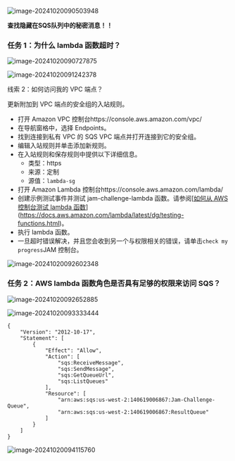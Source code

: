 
![image-20241020090503948](https://github.com/user-attachments/assets/9eddcc11-ebf9-4357-b21a-dfab5756a528)


**查找隐藏在SQS队列中的秘密消息！！**



### 任务 1：为什么 lambda 函数超时？

![image-20241020090727875](https://github.com/user-attachments/assets/e7470166-5294-4580-96a5-91a8bb4b36b3)


![image-20241020091242378](https://github.com/user-attachments/assets/5fc06da6-474d-48d5-8ee4-a22cca2fe7ab)


线索 2：如何访问我的 VPC 端点？

更新附加到 VPC 端点的安全组的入站规则。

- 打开 Amazon VPC 控制台https://console.aws.amazon.com/vpc/
- 在导航窗格中，选择 Endpoints。
- 找到连接到私有 VPC 的 SQS VPC 端点并打开连接到它的安全组。
- 编辑入站规则并单击添加新规则。
- 在入站规则和保存规则中提供以下详细信息。
  - 类型：https
  - 来源：定制
  - 源值：`lambda-sg`
- 打开 Amazon Lambda 控制台https://console.aws.amazon.com/lambda/
- 创建示例测试事件并测试 jam-challenge-lambda 函数。请参阅[[如何从 AWS 控制台测试 lambda 函数](https://docs.aws.amazon.com/lambda/latest/dg/testing-functions.html)](https://docs.aws.amazon.com/lambda/latest/dg/testing-functions.html)。
- 执行 lambda 函数。
- 一旦超时错误解决，并且您会收到另一个与权限相关的错误，请单击`check my progress`JAM 控制台。

![image-20241020092602348](https://github.com/user-attachments/assets/54e9513b-3cb4-404d-b144-fcb884f458cd)






### 任务 2：AWS lambda 函数角色是否具有足够的权限来访问 SQS？

![image-20241020092652885](https://github.com/user-attachments/assets/325425d2-cd27-48df-bf06-ec612504d20b)

![image-20241020093333444](https://github.com/user-attachments/assets/ca531fe0-c8b5-41f6-a9a4-861072736147)

```
{
    "Version": "2012-10-17",
    "Statement": [
        {
            "Effect": "Allow",
            "Action": [
                "sqs:ReceiveMessage",
                "sqs:SendMessage",
                "sqs:GetQueueUrl",
                "sqs:ListQueues"
            ],
            "Resource": [
                "arn:aws:sqs:us-west-2:140619006867:Jam-Challenge-Queue",
                "arn:aws:sqs:us-west-2:140619006867:ResultQueue"
            ]
        }
    ]
}

```

![image-20241020094115760](https://github.com/user-attachments/assets/ee87fefc-bc34-45e9-a623-719cb631656a)
